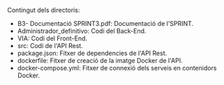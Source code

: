 Contingut dels directoris:
- B3- Documentació SPRINT3.pdf: Documentació de l'SPRINT.
- Administrador_definitivo: Codi del Back-End.
- VIA: Codi del Front-End.
- src: Codi de l'API Rest.
- package.json: Fitxer de dependencies de l'API Rest.
- dockerfile: Fitxer de creació de la imatge Docker de l'API.
- docker-compose.yml: Fitxer de connexió dels serveis en contenidors Docker.

